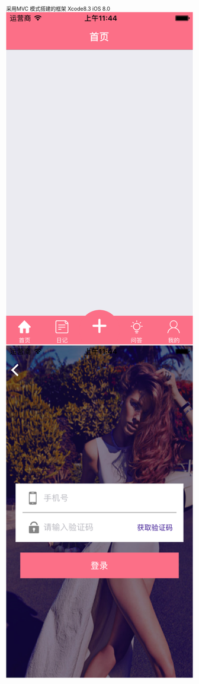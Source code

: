 采用MVC 模式搭建的框架 Xcode8.3 iOS 8.0
![image](https://github.com/dengfeng520/CustomizeMVC/blob/master/demofrist.png)
![image](https://github.com/dengfeng520/CustomizeMVC/blob/master/demosecond.png)
